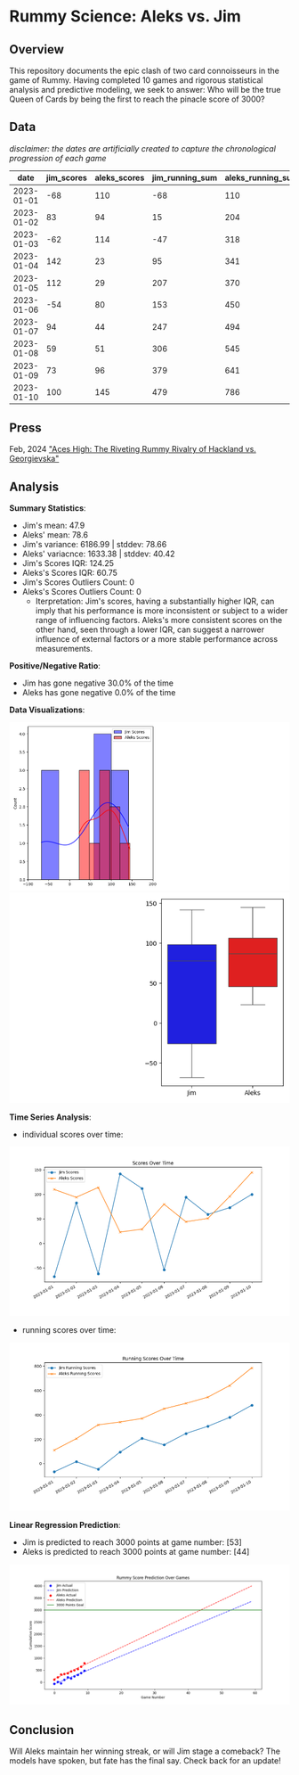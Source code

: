 # Rummy Science: Aleks vs. Jim

## Overview

This repository documents the epic clash of two card connoisseurs in the game of Rummy. Having completed 10 games and rigorous statistical analysis and predictive modeling, we seek to answer: Who will be the true Queen of Cards by being the first to reach the pinacle score of 3000?

## Data

_disclaimer: the dates are artificially created to capture the chronological progression of each game_

| date       | jim_scores | aleks_scores | jim_running_sum | aleks_running_sum |
| ---------- | ---------- | ------------ | --------------- | ----------------- |
| 2023-01-01 | -68        | 110          | -68             | 110               |
| 2023-01-02 | 83         | 94           | 15              | 204               |
| 2023-01-03 | -62        | 114          | -47             | 318               |
| 2023-01-04 | 142        | 23           | 95              | 341               |
| 2023-01-05 | 112        | 29           | 207             | 370               |
| 2023-01-06 | -54        | 80           | 153             | 450               |
| 2023-01-07 | 94         | 44           | 247             | 494               |
| 2023-01-08 | 59         | 51           | 306             | 545               |
| 2023-01-09 | 73         | 96           | 379             | 641               |
| 2023-01-10 | 100        | 145          | 479             | 786               |

## Press

Feb, 2024 ["Aces High: The Riveting Rummy Rivalry of Hackland vs. Georgievska"](https://github.com/aleksgeorgi/CanJimBeatAleksInRummy/blob/main/press/rummy_illustrated.md)

## Analysis

**Summary Statistics**:

- Jim's mean: 47.9
- Aleks' mean: 78.6
- Jim's variance: 6186.99 | stddev: 78.66
- Aleks' variacnce: 1633.38 | stddev: 40.42
- Jim's Scores IQR: 124.25
- Aleks's Scores IQR: 60.75
- Jim's Scores Outliers Count: 0
- Aleks's Scores Outliers Count: 0
  - Iterpretation: Jim's scores, having a substantially higher IQR, can imply that his performance is more inconsistent or subject to a wider range of influencing factors. Aleks's more consistent scores on the other hand, seen through a lower IQR, can suggest a narrower influence of external factors or a more stable performance across measurements.

**Positive/Negative Ratio**:

- Jim has gone negative 30.0% of the time
- Aleks has gone negative 0.0% of the time

**Data Visualizations**:

![histogram](https://github.com/aleksgeorgi/CanJimBeatAleksInRummy/blob/main/plots/scores_histogram.png)
![boxplot](https://github.com/aleksgeorgi/CanJimBeatAleksInRummy/blob/main/plots/scores_box_plt.png)

**Time Series Analysis**:

- individual scores over time:

![time series](https://github.com/aleksgeorgi/CanJimBeatAleksInRummy/blob/main/plots/scores_over_time_plt.png)

- running scores over time:

![running scores over time](https://github.com/aleksgeorgi/CanJimBeatAleksInRummy/blob/main/plots/running_scores_over_time.png)

**Linear Regression Prediction**:

- Jim is predicted to reach 3000 points at game number: [53]
- Aleks is predicted to reach 3000 points at game number: [44]

![prediction plot](https://github.com/aleksgeorgi/CanJimBeatAleksInRummy/blob/main/plots/rummy_winner_prediction.png)

## Conclusion

Will Aleks maintain her winning streak, or will Jim stage a comeback? The models have spoken, but fate has the final say. Check back for an update!
